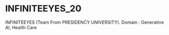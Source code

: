 # INFINITEEYES_20
INFINITEEYES (Team From PRESIDENCY UNIVERSITY).
Domain : Generative AI, Health Care
